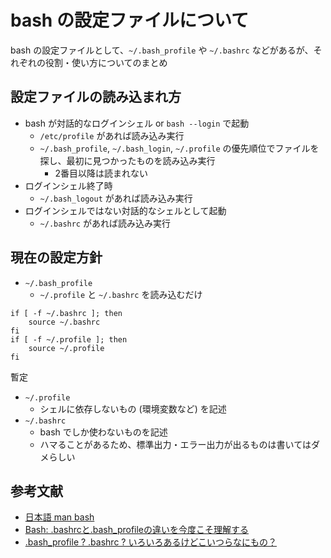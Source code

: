 # bash の設定ファイルについて

bash の設定ファイルとして、`~/.bash_profile` や `~/.bashrc` などがあるが、それぞれの役割・使い方についてのまとめ

## 設定ファイルの読み込まれ方

- bash が対話的なログインシェル or `bash --login` で起動
  - `/etc/profile` があれば読み込み実行
  - `~/.bash_profile`, `~/.bash_login`, `~/.profile` の優先順位でファイルを探し、最初に見つかったものを読み込み実行
    - 2番目以降は読まれない
- ログインシェル終了時
  - `~/.bash_logout` があれば読み込み実行
- ログインシェルではない対話的なシェルとして起動
  - `~/.bashrc` があれば読み込み実行

## 現在の設定方針

- `~/.bash_profile`
  - `~/.profile` と `~/.bashrc` を読み込むだけ

```bash:~/.bash_profile
if [ -f ~/.bashrc ]; then
	source ~/.bashrc
fi
if [ -f ~/.profile ]; then
	source ~/.profile
fi
```

暫定

- `~/.profile`
  - シェルに依存しないもの (環境変数など) を記述
- `~/.bashrc`
  - bash でしか使わないものを記述
  - ハマることがあるため、標準出力・エラー出力が出るものは書いてはダメらしい

## 参考文献

- [日本語 man bash](http://linuxjm.osdn.jp/html/GNU_bash/man1/bash.1.html#lbAH)
- [Bash: .bashrcと.bash_profileの違いを今度こそ理解する](https://techracho.bpsinc.jp/hachi8833/2021_07_08/66396)
- [.bash_profile ? .bashrc ? いろいろあるけどこいつらなにもの？](https://qiita.com/hirokishirai/items/5a529c8395c4b336bf31)
